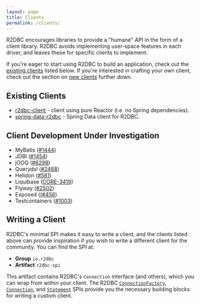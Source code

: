 ```yaml
---
layout: page
title: Clients
permalink: /clients/
---
```


R2DBC encourages libraries to provide a "humane" API in the form of a client library. R2DBC avoids implementing user-space features in each driver, and leaves these for specific clients to implement.

If you're eager to start using R2DBC to build an application, check out the [existing clients](#existing-clients) listed below. If you're interested in crafting your own client, check out the section on [new clients](#new-clients) further down.

## Existing Clients

* [r2dbc-client](https://github.com/r2dbc/r2dbc-client) - client using pure Reactor (i.e. no Spring dependencies).
* [spring-data-r2dbc](https://github.com/spring-projects/spring-data-r2dbc) - Spring Data client for R2DBC.

## Client Development Under Investigation

* MyBatis ([#1444](https://github.com/mybatis/mybatis-3/issues/1444))
* JDBI ([#1454](https://github.com/jdbi/jdbi/issues/1454))
* jOOQ ([#6298](https://github.com/jOOQ/jOOQ/issues/6298))
* Querydsl ([#2468](https://github.com/querydsl/querydsl/issues/2468))
* Helidon ([#581](https://github.com/oracle/helidon/issues/581))
* Liquibase ([CORE-3419](https://liquibase.jira.com/browse/CORE-3419))
* Flyway ([#2502](https://github.com/flyway/flyway/issues/2502))
* Exposed ([(#456](https://github.com/JetBrains/Exposed/issues/456))
* Testcontainers ([#1003](https://github.com/testcontainers/testcontainers-java/issues/1003))

## Writing a Client

R2DBC's minimal SPI makes it easy to write a client, and the clients listed above can provide inspiration if you wish to write a different client for the community. You can find the SPI at:

* **Group** `io.r2dbc`
* **Artifact** `r2dbc-spi`

This artifact contains R2DBC's `Connection` interface (and others), which you can wrap from within your client. The R2DBC [`ConnectionFactory`](https://github.com/r2dbc/r2dbc-spi/blob/master/r2dbc-spi/src/main/java/io/r2dbc/spi/ConnectionFactory.java), [`Connection`](https://github.com/r2dbc/r2dbc-spi/blob/master/r2dbc-spi/src/main/java/io/r2dbc/spi/Connection.java), and [`Statement`](https://github.com/r2dbc/r2dbc-spi/blob/master/r2dbc-spi/src/main/java/io/r2dbc/spi/Statement.java) SPIs provide you the necessary building blocks for writing a custom client.
